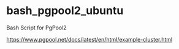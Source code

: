 # bash_pgpool2_ubuntu
Bash Script for PgPool2 


https://www.pgpool.net/docs/latest/en/html/example-cluster.html
